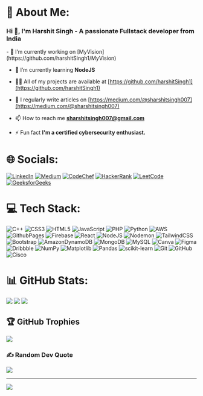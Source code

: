 <!--
**harshitSingh1/harshitSingh1** is a ✨ _special_ ✨ repository because its `README.md` (this file) appears on your GitHub profile.

Here are some ideas to get you started:

- 🔭 I’m currently working on ...
- 🌱 I’m currently learning ...
- 👯 I’m looking to collaborate on ...
- 🤔 I’m looking for help with ...
- 💬 Ask me about ...
- 📫 How to reach me: ...
- 😄 Pronouns: ...
- ⚡ Fun fact: ...
-->

# 💫 About Me:
<h3 align="left">Hi 👋, I'm Harshit Singh - A passionate Fullstack developer from India</h3>
- 🔭 I’m currently working on [MyVision](https://github.com/harshitSingh1/MyVision)

- 🌱 I’m currently learning **NodeJS**

- 👨‍💻 All of my projects are available at [https://github.com/harshitSingh1](https://github.com/harshitSingh1)

- 📝 I regularly write articles on [https://medium.com/@sharshitsingh007](https://medium.com/@sharshitsingh007)

- 📫 How to reach me **sharshitsingh007@gmail.com**

- ⚡ Fun fact **I'm a certified cybersecurity enthusiast.**


# 🌐 Socials:
[![LinkedIn](https://img.shields.io/badge/LinkedIn-%230077B5.svg?logo=linkedin&logoColor=white)](https://linkedin.com/in/harshit-singh-06834221b)
[![Medium](https://img.shields.io/badge/Medium-12100E?logo=medium&logoColor=white)](https://medium.com/@sharshitsingh007)
[![CodeChef](https://img.shields.io/badge/CodeChef-5B4638?logo=codechef&logoColor=white)](https://www.codechef.com/users/harshit_singh1)
[![HackerRank](https://img.shields.io/badge/-HackerRank-2EC866?logo=HackerRank&logoColor=white)](https://www.hackerrank.com/sharshitsingh007)
[![LeetCode](https://img.shields.io/badge/LeetCode-FFA116?logo=leetcode&logoColor=white)](https://www.leetcode.com/sharshitsingh007)
[![GeeksforGeeks](https://img.shields.io/badge/GeeksforGeeks-0F9D58?logo=geeksforgeeks&logoColor=white)](https://auth.geeksforgeeks.org/user/e21cse2s7w)


# 💻 Tech Stack:
![C++](https://img.shields.io/badge/c++-%2300599C.svg?style=plastic&logo=c%2B%2B&logoColor=white) ![CSS3](https://img.shields.io/badge/css3-%231572B6.svg?style=plastic&logo=css3&logoColor=white) ![HTML5](https://img.shields.io/badge/html5-%23E34F26.svg?style=plastic&logo=html5&logoColor=white) ![JavaScript](https://img.shields.io/badge/javascript-%23323330.svg?style=plastic&logo=javascript&logoColor=%23F7DF1E) ![PHP](https://img.shields.io/badge/php-%23777BB4.svg?style=plastic&logo=php&logoColor=white) ![Python](https://img.shields.io/badge/python-3670A0?style=plastic&logo=python&logoColor=ffdd54) ![AWS](https://img.shields.io/badge/AWS-%23FF9900.svg?style=plastic&logo=amazon-aws&logoColor=white) ![GithubPages](https://img.shields.io/badge/github%20pages-121013?style=plastic&logo=github&logoColor=white) ![Firebase](https://img.shields.io/badge/firebase-%23039BE5.svg?style=plastic&logo=firebase) ![React](https://img.shields.io/badge/react-%2320232a.svg?style=plastic&logo=react&logoColor=%2361DAFB) ![NodeJS](https://img.shields.io/badge/node.js-6DA55F?style=plastic&logo=node.js&logoColor=white) ![Nodemon](https://img.shields.io/badge/NODEMON-%23323330.svg?style=plastic&logo=nodemon&logoColor=%BBDEAD) ![TailwindCSS](https://img.shields.io/badge/tailwindcss-%2338B2AC.svg?style=plastic&logo=tailwind-css&logoColor=white) ![Bootstrap](https://img.shields.io/badge/bootstrap-%238511FA.svg?style=plastic&logo=bootstrap&logoColor=white) ![AmazonDynamoDB](https://img.shields.io/badge/Amazon%20DynamoDB-4053D6?style=plastic&logo=Amazon%20DynamoDB&logoColor=white) ![MongoDB](https://img.shields.io/badge/MongoDB-%234ea94b.svg?style=plastic&logo=mongodb&logoColor=white) ![MySQL](https://img.shields.io/badge/mysql-4479A1.svg?style=plastic&logo=mysql&logoColor=white) ![Canva](https://img.shields.io/badge/Canva-%2300C4CC.svg?style=plastic&logo=Canva&logoColor=white) ![Figma](https://img.shields.io/badge/figma-%23F24E1E.svg?style=plastic&logo=figma&logoColor=white) ![Dribbble](https://img.shields.io/badge/Dribbble-EA4C89?style=plastic&logo=dribbble&logoColor=white) ![NumPy](https://img.shields.io/badge/numpy-%23013243.svg?style=plastic&logo=numpy&logoColor=white) ![Matplotlib](https://img.shields.io/badge/Matplotlib-%23ffffff.svg?style=plastic&logo=Matplotlib&logoColor=black) ![Pandas](https://img.shields.io/badge/pandas-%23150458.svg?style=plastic&logo=pandas&logoColor=white) ![scikit-learn](https://img.shields.io/badge/scikit--learn-%23F7931E.svg?style=plastic&logo=scikit-learn&logoColor=white) ![Git](https://img.shields.io/badge/git-%23F05033.svg?style=plastic&logo=git&logoColor=white) ![GitHub](https://img.shields.io/badge/github-%23121011.svg?style=plastic&logo=github&logoColor=white) ![Cisco](https://img.shields.io/badge/cisco-%23049fd9.svg?style=plastic&logo=cisco&logoColor=black)

# 📊 GitHub Stats:
![](https://github-readme-stats.vercel.app/api?username=harshitSingh1&theme=dark&hide_border=false&include_all_commits=false&count_private=false)
![](https://github-readme-stats.vercel.app/api/top-langs/?username=harshitSingh1&theme=dark&hide_border=false&include_all_commits=false&count_private=false&layout=compact)
![](https://github-readme-streak-stats.herokuapp.com/?user=harshitSingh1&theme=dark&hide_border=false)


## 🏆 GitHub Trophies
![](https://github-profile-trophy.vercel.app/?username=harshitSingh1&theme=radical&no-frame=false&no-bg=false&margin-w=4)

### ✍️ Random Dev Quote
![](https://quotes-github-readme.vercel.app/api?type=horizontal&theme=radical)

---
![](https://visitcount.itsvg.in/api?id=harshitSingh1&icon=5&color=0)

